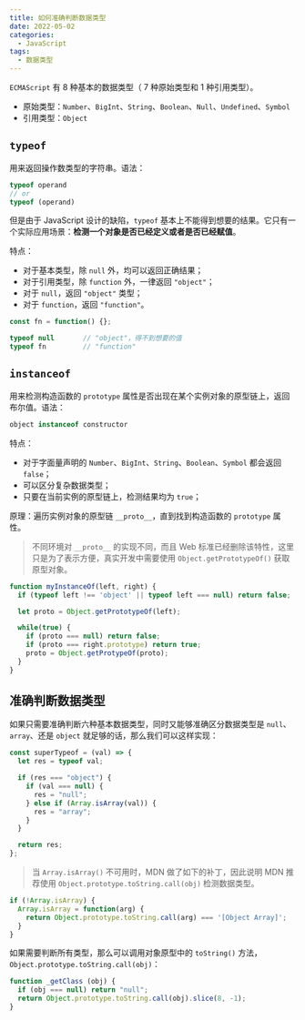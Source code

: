 ```yaml
---
title: 如何准确判断数据类型
date: 2022-05-02
categories:
  - JavaScript
tags:
  - 数据类型
---
```


`ECMAScript` 有 8 种基本的数据类型（ 7 种原始类型和 1 种引用类型）。

* 原始类型：`Number`、`BigInt`、`String`、`Boolean`、`Null`、`Undefined`、`Symbol` 
* 引用类型：`Object`

## `typeof`

用来返回操作数类型的字符串。语法：

```js
typeof operand
// or
typeof (operand)
```

但是由于 JavaScript 设计的缺陷，`typeof` 基本上不能得到想要的结果。它只有一个实际应用场景：**检测一个对象是否已经定义或者是否已经赋值**。

特点：

* 对于基本类型，除 `null` 外，均可以返回正确结果；
* 对于引用类型，除 `function` 外，一律返回 `"object"`；
* 对于 `null`，返回 `"object"` 类型；
* 对于 `function`，返回 `"function"`。

```js
const fn = function() {};

typeof null       // "object"，得不到想要的值
typeof fn         // "function"
```

## `instanceof`

用来检测构造函数的 `prototype` 属性是否出现在某个实例对象的原型链上，返回布尔值。语法：

```js
object instanceof constructor
```

特点：

* 对于字面量声明的 `Number`、`BigInt`、`String`、`Boolean`、`Symbol` 都会返回 `false`；
* 可以区分复杂数据类型；
* 只要在当前实例的原型链上，检测结果均为 `true`；

原理：遍历实例对象的原型链 `__proto__`，直到找到构造函数的 `prototype` 属性。

> 不同环境对 `__proto__` 的实现不同，而且 Web 标准已经删除该特性，这里只是为了表示方便，真实开发中需要使用 `Object.getPrototypeOf()` 获取原型对象。

```js
function myInstanceOf(left, right) {
  if (typeof left !== 'object' || typeof left === null) return false;

  let proto = Object.getPrototypeOf(left);

  while(true) {
    if (proto === null) return false;
    if (proto === right.prototype) return true;
    proto = Object.getProtypeOf(proto);
  }
}
```

## 准确判断数据类型

如果只需要准确判断六种基本数据类型，同时又能够准确区分数据类型是 `null`、`array`、还是 `object` 就足够的话，那么我们可以这样实现：

```js
const superTypeof = (val) => {
  let res = typeof val;

  if (res === "object") {
    if (val === null) {
      res = "null";
    } else if (Array.isArray(val)) {
      res = "array";
    }
  }

  return res;
};
```

> 当 `Array.isArray()` 不可用时，MDN 做了如下的补丁，因此说明 MDN 推荐使用 `Object.prototype.toString.call(obj)` 检测数据类型。

```js
if (!Array.isArray) {
  Array.isArray = function(arg) {
    return Object.prototype.toString.call(arg) === '[Object Array]';
  }
}
```

如果需要判断所有类型，那么可以调用对象原型中的 `toString()` 方法，`Object.prototype.toString.call(obj)`：

```js
function _getClass (obj) {
  if (obj === null) return "null";
  return Object.prototype.toString.call(obj).slice(8, -1);
}
```